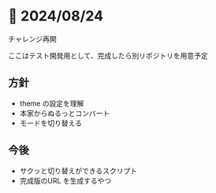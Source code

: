 # 📝 2024/08/24

チャレンジ再開

ここはテスト開発用として、完成したら別リポジトリを用意予定

## 方針

- theme の設定を理解
- 本家からぬるっとコンバート
- モードを切り替える


## 今後

- サクッと切り替えができるスクリプト
- 完成版のURL を生成するやつ

